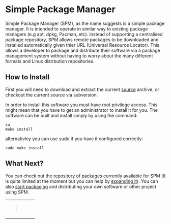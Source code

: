 # Simple Package Manager #

Simple Package Manager (SPM), as the name suggests is a simple package manager.
It is intended to operate in similar way to existing package managers (e.g apt,
dpkg, Pacman, etc). Instead of supporting a centralised package repository, SPM
allows remote packages to be downloaded and installed automatically given thier
URL (Universal Resource Locator). This allows a developer to package and
distribute their software via a package management system without having to
worry about the many different formats and Linux distrbution repositories.

## How to Install ##

First you will need to download and extract the current [source](http://simple-package-manager.googlecode.com/files/spm-0.1.1.tar.gz) archive, or checkout the current source via subversion.

In order to install this software you must have root privilege access. This might
mean that you have to get an administrator to install it for you. The software
can be built and install simply by using the command:
```
su
make install
```
alternativley you can use sudo if you have it configured correctly:
```
sudo make install
```

## What Next? ##

You can check out the [repository of packages](http://code.google.com/p/spm-package-repository/wiki/PackageList) currently available for SPM (It is quite limited at the moment but you can help by [expanding it](http://code.google.com/p/spm-package-repository/wiki/PackageList#Submit_a_package)). You can also [start packaging](HOWTOCreateAPackage.md) and distributing your own software or other project using SPM.

<table cellpadding='10' border='0' cellspacing='10' width='320'>
<tr>
<td>
<blockquote><wiki:gadget url="http://www.ohloh.net/p/587302/widgets/project_partner_badge.xml" height="53" border="0"/><br>
</td>
<td>
<wiki:gadget url="http://www.ohloh.net/p/587302/widgets/project_users_logo.xml" height="43" border="0"/><br>
</td>
<td>
<br>
</td>
</tr>
</table>
